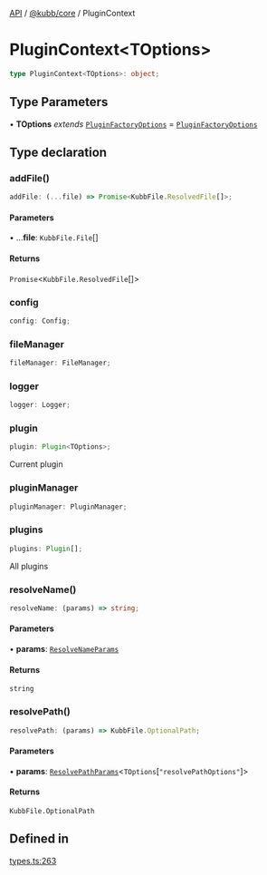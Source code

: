 [API](../../../packages.md) / [@kubb/core](../index.md) / PluginContext

# PluginContext\<TOptions\>

```ts
type PluginContext<TOptions>: object;
```

## Type Parameters

• **TOptions** *extends* [`PluginFactoryOptions`](PluginFactoryOptions.md) = [`PluginFactoryOptions`](PluginFactoryOptions.md)

## Type declaration

### addFile()

```ts
addFile: (...file) => Promise<KubbFile.ResolvedFile[]>;
```

#### Parameters

• ...**file**: `KubbFile.File`[]

#### Returns

`Promise`\<`KubbFile.ResolvedFile`[]\>

### config

```ts
config: Config;
```

### fileManager

```ts
fileManager: FileManager;
```

### logger

```ts
logger: Logger;
```

### plugin

```ts
plugin: Plugin<TOptions>;
```

Current plugin

### pluginManager

```ts
pluginManager: PluginManager;
```

### plugins

```ts
plugins: Plugin[];
```

All plugins

### resolveName()

```ts
resolveName: (params) => string;
```

#### Parameters

• **params**: [`ResolveNameParams`](ResolveNameParams.md)

#### Returns

`string`

### resolvePath()

```ts
resolvePath: (params) => KubbFile.OptionalPath;
```

#### Parameters

• **params**: [`ResolvePathParams`](ResolvePathParams.md)\<`TOptions`\[`"resolvePathOptions"`\]\>

#### Returns

`KubbFile.OptionalPath`

## Defined in

[types.ts:263](https://github.com/kubb-project/kubb/blob/7f30045af96d8c89b6cda0a30f7535f095a0cb45/packages/core/src/types.ts#L263)
